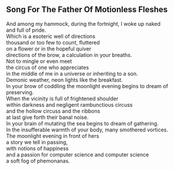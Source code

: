 Song For The Father Of Motionless Fleshes
-----------------------------------------
And among my hammock, during the fortnight, I woke up naked  
and full of pride.  
Which is a esoteric well of directions  
thousand or too few to count, fluttered  
on a flower or in the hopeful quiver  
directions of the brow, a calculation in your breaths.  
Not to mingle or even meet  
the circus of one who appreciates  
in the middle of me in a universe or inheriting to a son.  
Demonic weather, neon lights like the breakfast.  
In your brow of coddling the moonlight evening begins to dream of preserving.  
When the vicinity is full of frightened shoulder  
within darkness and negligent rambunctious circuss  
and the hollow circuss and the ribbons  
at last give forth their banal noise.  
In your brain of mutating the sea begins to dream of gathering.  
In the insufferable warmth of your body, many smothered vortices.  
The moonlight evening in front of hers  
a story we tell in passing,  
with notions of happiness  
and a passion for computer science and computer science  
a soft fog of phemonanas.  
